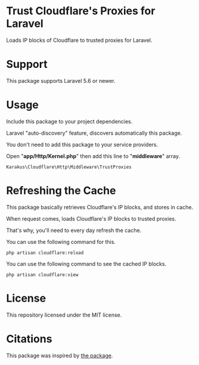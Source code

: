 
# Trust Cloudflare's Proxies for Laravel

Loads IP blocks of Cloudflare to trusted proxies for Laravel.

# Support

This package supports Laravel 5.6 or newer.

# Usage

Include this package to your project dependencies.

Laravel "auto-discovery" feature, discovers automatically this package.

You don't need to add this package to your service providers.

Open "**app/Http/Kernel.php**" then add this line to "**middleware**" array.

``Karakus\Cloudflare\Http\Middleware\TrustProxies``

# Refreshing the Cache

This package basically retrieves Cloudflare's IP blocks, and stores in cache.

When request comes, loads Cloudflare's IP blocks to trusted proxies.

That's why, you'll need to every day refresh the cache.

You can use the following command for this.

``php artisan cloudflare:reload``

You can use the following command to see the cached IP blocks.

``php artisan cloudflare:view``

# License

This repository licensed under the MIT license.

# Citations

This package was inspired by [the package][1].

[1]: https://github.com/lukasz-adamski/laravel-cloudflare
